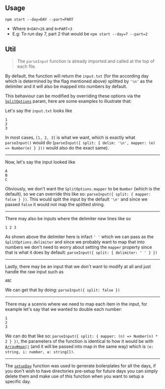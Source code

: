 ## Usage

```
npm start --day=DAY --part=PART
```
- Where `0<DAY<26` and `0<PART<3`
- E.g: To run day 7, part 2 that would be `npm start --day=7 --part=2`


## Util

> The `parseInput` function is already imported and called at the top of each file.

By default, the function will return the `input.txt` (for the according day which is determined by the flag mentioned above) splitted by `'\n'` as the delimiter and it will also be mapped into numbers by default.

This behaviour can be modified by overriding these options via the [`SplitOptions`](https://github.com/izexi/aoc-ts-template/blob/master/src/util/index.ts#L3-L11) param, here are some examples to illustrate that:

Let's say the `input.txt` looks like
```
1
2
3
```
In most cases, `[1, 2, 3]` is what we want, which is exactly what `parseInput()` would do (`parseInput({ split: { delim: '\n', mapper: (e) => Number(e) } }))` would also do the exact same).

---
Now, let's say the input looked like

```
A
B
C
```

Obviously, we don't want the `SplitOptions.mapper` to be `Number` (which is the default), so we can override this like so: `parseInput({ split: { mapper: false } })`. This would split the input by the default `'\n'` and since we passed `false` it would not map the splitted string.

---

There may also be inputs where the delimiter new lines like so

```
1 2 3
```

As shown above the delimiter here is infact `' '` which we can pass as the `SplitOptions.delimiter` and since we probably want to map that into numbers we don't need to worry about setting the `mapper` property since that is what it does by default: `parseInput({ split: { delimiter: ' ' } })`

---

Lastly, there may be an input that we don't want to modify at all and just handle the raw input such as

```
ABC
```
We can get that by doing: `parseInput({ split: false })`

---

There may a scenrio where we need to map each item in the input, for example let's say that we wanted to double each number:

```
1
2
3
```
We can do that like so: `parseInput({ split: { mapper: (n) => Number(n) * 2 } })`, the parameters of the function is identical to how it would be with [`Array#map()`](https://developer.mozilla.org/en-US/docs/Web/JavaScript/Reference/Global_Objects/Array/map#Syntax) (and it will be passed into map in the same way) which is `(e: string, i: number, a: string[])`.

---

The [`setupDay`](https://github.com/izexi/aoc-ts-template/blob/master/src/util/index.ts#L51-L57) function was used to generate boilerplates for all the days, if you don't wish to have directories pre-setup for future days you can simply delete them and make use of this function when you want to setup a specific day.